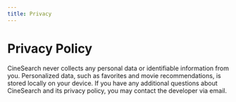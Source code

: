 ```yaml
---
title: Privacy
---
```


# Privacy Policy

CineSearch never collects any personal data or identifiable information from you. Personalized data, such as favorites and movie recommendations, is stored locally on your device. If you have any additional questions about CineSearch and its privacy policy, you may contact the developer via email.

